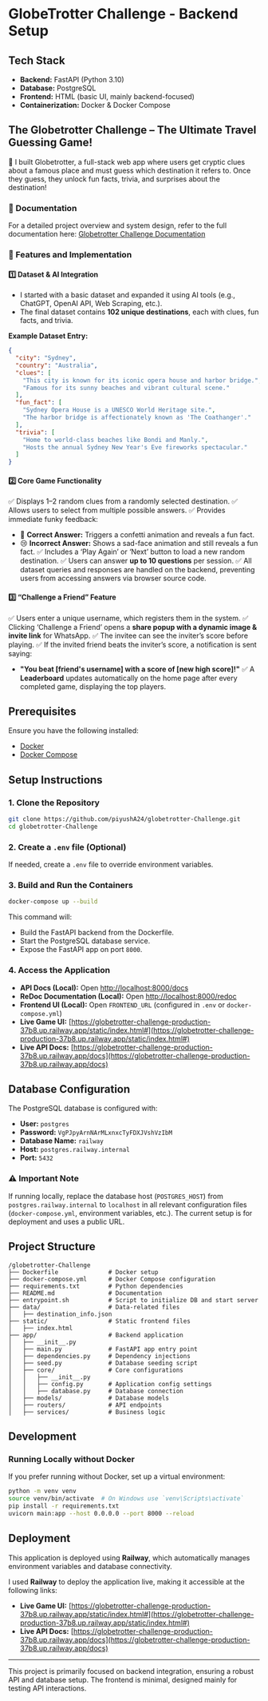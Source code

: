 # GlobeTrotter Challenge - Backend Setup

## Tech Stack
- **Backend:** FastAPI (Python 3.10)
- **Database:** PostgreSQL
- **Frontend:** HTML (basic UI, mainly backend-focused)
- **Containerization:** Docker & Docker Compose

## The Globetrotter Challenge – The Ultimate Travel Guessing Game!
🧩 I built Globetrotter, a full-stack web app where users get cryptic clues about a famous place and must guess which destination it refers to. Once they guess, they unlock fun facts, trivia, and surprises about the destination!

### 📄 Documentation
For a detailed project overview and system design, refer to the full documentation here:
[Globetrotter Challenge Documentation](https://docs.google.com/document/d/1pElZbP8s9p1WI0abB_eVI5zz5f8o31t6d6K7fD_SjMQ/edit?tab=t.0#heading=h.o6hawjs956a)

### 🔹 Features and Implementation
#### 1️⃣ Dataset & AI Integration
- I started with a basic dataset and expanded it using AI tools (e.g., ChatGPT, OpenAI API, Web Scraping, etc.).
- The final dataset contains **102 unique destinations**, each with clues, fun facts, and trivia.

**Example Dataset Entry:**
```json
{
  "city": "Sydney",
  "country": "Australia",
  "clues": [
    "This city is known for its iconic opera house and harbor bridge.",
    "Famous for its sunny beaches and vibrant cultural scene."
  ],
  "fun_fact": [
    "Sydney Opera House is a UNESCO World Heritage site.",
    "The harbor bridge is affectionately known as 'The Coathanger'."
  ],
  "trivia": [
    "Home to world-class beaches like Bondi and Manly.",
    "Hosts the annual Sydney New Year's Eve fireworks spectacular."
  ]
}
```

#### 2️⃣ Core Game Functionality
✅ Displays 1–2 random clues from a randomly selected destination.
✅ Allows users to select from multiple possible answers.
✅ Provides immediate funky feedback:
   - 🎉 **Correct Answer:** Triggers a confetti animation and reveals a fun fact.
   - 😢 **Incorrect Answer:** Shows a sad-face animation and still reveals a fun fact.
✅ Includes a ‘Play Again’ or ‘Next’ button to load a new random destination.
✅ Users can answer **up to 10 questions** per session.
✅ All dataset queries and responses are handled on the backend, preventing users from accessing answers via browser source code.

#### 3️⃣ “Challenge a Friend” Feature
✅ Users enter a unique username, which registers them in the system.
✅ Clicking ‘Challenge a Friend’ opens a **share popup with a dynamic image & invite link** for WhatsApp.
✅ The invitee can see the inviter’s score before playing.
✅ If the invited friend beats the inviter’s score, a notification is sent saying:
   - **"You beat [friend's username] with a score of [new high score]!"**
✅ A **Leaderboard** updates automatically on the home page after every completed game, displaying the top players.

## Prerequisites
Ensure you have the following installed:
- [Docker](https://www.docker.com/)
- [Docker Compose](https://docs.docker.com/compose/install/)

## Setup Instructions

### 1. Clone the Repository
```sh
git clone https://github.com/piyushA24/globetrotter-Challenge.git
cd globetrotter-Challenge
```

### 2. Create a `.env` file (Optional)
If needed, create a `.env` file to override environment variables.

### 3. Build and Run the Containers
```sh
docker-compose up --build
```
This command will:
- Build the FastAPI backend from the Dockerfile.
- Start the PostgreSQL database service.
- Expose the FastAPI app on port `8000`.

### 4. Access the Application
- **API Docs (Local):** Open [http://localhost:8000/docs](http://localhost:8000/docs)
- **ReDoc Documentation (Local):** Open [http://localhost:8000/redoc](http://localhost:8000/redoc)
- **Frontend UI (Local):** Open `FRONTEND_URL` (configured in `.env` or `docker-compose.yml`)
- **Live Game UI:** [https://globetrotter-challenge-production-37b8.up.railway.app/static/index.html#](https://globetrotter-challenge-production-37b8.up.railway.app/static/index.html#)
- **Live API Docs:** [https://globetrotter-challenge-production-37b8.up.railway.app/docs](https://globetrotter-challenge-production-37b8.up.railway.app/docs)

## Database Configuration
The PostgreSQL database is configured with:
- **User:** `postgres`
- **Password:** `VgPJpyArnNArMLxnxcTyFDXJVshVzIbM`
- **Database Name:** `railway`
- **Host:** `postgres.railway.internal`
- **Port:** `5432`

### ⚠️ Important Note
If running locally, replace the database host (`POSTGRES_HOST`) from `postgres.railway.internal` to `localhost` in all relevant configuration files (`docker-compose.yml`, environment variables, etc.). The current setup is for deployment and uses a public URL.

## Project Structure
```
/globetrotter-Challenge
├── Dockerfile              # Docker setup
├── docker-compose.yml      # Docker Compose configuration
├── requirements.txt        # Python dependencies
├── README.md               # Documentation
├── entrypoint.sh           # Script to initialize DB and start server
├── data/                   # Data-related files
│   ├── destination_info.json
├── static/                 # Static frontend files
│   ├── index.html
├── app/                    # Backend application
│   ├── __init__.py
│   ├── main.py             # FastAPI app entry point
│   ├── dependencies.py     # Dependency injections
│   ├── seed.py             # Database seeding script
│   ├── core/               # Core configurations
│   │   ├── __init__.py
│   │   ├── config.py       # Application config settings
│   │   ├── database.py     # Database connection
│   ├── models/             # Database models
│   ├── routers/            # API endpoints
│   ├── services/           # Business logic
```

## Development
### Running Locally without Docker
If you prefer running without Docker, set up a virtual environment:
```sh
python -m venv venv
source venv/bin/activate  # On Windows use `venv\Scripts\activate`
pip install -r requirements.txt
uvicorn main:app --host 0.0.0.0 --port 8000 --reload
```

## Deployment
This application is deployed using **Railway**, which automatically manages environment variables and database connectivity.

I used **Railway** to deploy the application live, making it accessible at the following links:
- **Live Game UI:** [https://globetrotter-challenge-production-37b8.up.railway.app/static/index.html#](https://globetrotter-challenge-production-37b8.up.railway.app/static/index.html#)
- **Live API Docs:** [https://globetrotter-challenge-production-37b8.up.railway.app/docs](https://globetrotter-challenge-production-37b8.up.railway.app/docs)

---
This project is primarily focused on backend integration, ensuring a robust API and database setup. The frontend is minimal, designed mainly for testing API interactions.

